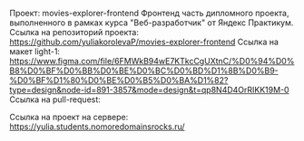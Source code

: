 Проект: movies-explorer-frontend
Фронтенд часть дипломного проекта, выполненного в рамках курса "Веб-разработчик" от Яндекс Практикум.
Ссылка на репозиторий проекта: https://github.com/yuliakorolevaP/movies-explorer-frontend
Ссылка на макет light-1: https://www.figma.com/file/6FMWkB94wE7KTkcCgUXtnC/%D0%94%D0%B8%D0%BF%D0%BB%D0%BE%D0%BC%D0%BD%D1%8B%D0%B9-%D0%BF%D1%80%D0%BE%D0%B5%D0%BA%D1%82?type=design&node-id=891-3857&mode=design&t=qp8N4D4OrRIKK19M-0
Ссылка на pull-request: 

Ссылка на проект на сервере: https://yulia.students.nomoredomainsrocks.ru/